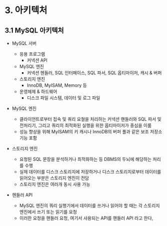 # 3. 아키텍처
## 3.1 MySQL 아키텍처
- MySQL 서버 
    - 응용 프로그램
        - 커넥션 API
    - MySQL 엔진
        - 커넥션 헨들러, SQL 인터페이스, SQL 파서, SQL 옵티마이저, 캐시 & 버퍼
    - 스토리지 엔진
        - InnoDB, MyISAM, Memory 등
    - 운영체제 & 하드웨어
        - 디스크 파일 시스템, 데이터 및 로그 파일
    
- MySQL 엔진
    - 클라이언트로부터 접속 및 쿼리 요철을 처리하는 커넥션 핸들러와 SQL 파서 및 전처리기, 그리고 쿼리의 최적화된 실행을 위한 옵티마이저가 중심을 이룸
    - 성능 향상을 위해 MyISAM의 키 캐시나 InnoDB의 버퍼 풀과 같은 보조 저장소 기능 포함
- 스토리지 엔진
    - 요청된 SQL 문장을 분석하거나 최적화하는 등 DBMS의 두뇌에 해당하는 처리를 수행
    - 실제 데이터를 디스크 스토리지에 저장하거나 디스크 스토리지로부터 데이터를 읽어오는 부분은 스토리지 엔진이 전담
    - 스토리지 엔진은 여러개 동시 사용 가능 
- 헨들러 API
    - MySQL 엔진의 쿼리 실행기에서 데이터를 쓰거나 읽어야 할 때는 각 스토리지 엔진에서 쓰기 또는 읽기를 요청
    - 이러한 요청을 핸들러 요청, 여기서 사용되는 API를 핸들러 API 라고 한다,